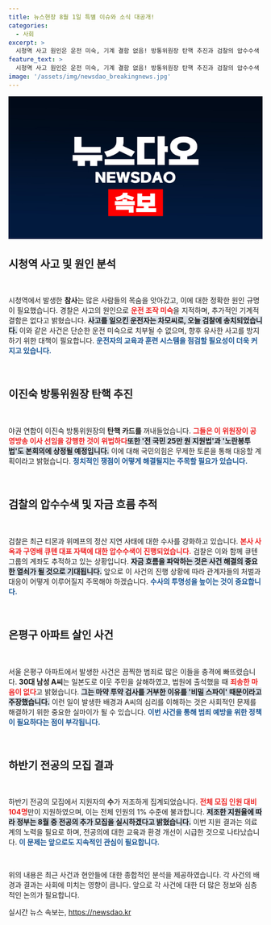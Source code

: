 ```yaml
---
title: 뉴스현장 8월 1일 특별 이슈와 소식 대공개!
categories:
  - 사회
excerpt: >
  시청역 사고 원인은 운전 미숙, 기계 결함 없음! 방통위원장 탄핵 추진과 검찰의 압수수색 등 뜨거운 이슈들이 이어집니다. 자세한 소식은 클릭하세요!
feature_text: >
  시청역 사고 원인은 운전 미숙, 기계 결함 없음! 방통위원장 탄핵 추진과 검찰의 압수수색 등 뜨거운 이슈들이 이어집니다. 자세한 소식은 클릭하세요!
image: '/assets/img/newsdao_breakingnews.jpg'
---
```


<p><img src="/assets/img/newsdao_breakingnews.jpg" alt="flaretime 속보" /></p>

<h2 data-ke-size="size26">시청역 사고 및 원인 분석</h2>

<p data-ke-size="size16">&nbsp;</p>

<p>시청역에서 발생한 <b>참사</b>는 많은 사람들의 목숨을 앗아갔고, 이에 대한 정확한 원인 규명이 필요했습니다. 경찰은 사고의 원인으로 <b><span style="color: #ee2323;">운전 조작 미숙</span></b>을 지적하며, 추가적인 기계적 결함은 없다고 밝혔습니다. <b><span style="background-color: #21538527;">사고를 일으킨 운전자는 차모씨로, 오늘 검찰에 송치되었습니다.</span></b> 이와 같은 사건은 단순한 운전 미숙으로 치부될 수 없으며, 향후 유사한 사고를 방지하기 위한 대책이 필요합니다. <b><span style="color: #1a5490;">운전자의 교육과 훈련 시스템을 점검할 필요성이 더욱 커지고 있습니다.</span></b> </p>

<p data-ke-size="size16">&nbsp;</p>

<h2 data-ke-size="size26">이진숙 방통위원장 탄핵 추진</h2>

<p data-ke-size="size16">&nbsp;</p>

<p>야권 연합이 이진숙 방통위원장의 <b>탄핵 카드를</b> 꺼내들었습니다. <b><span style="color: #ee2323;">그들은 이 위원장이 공영방송 이사 선임을 강행한 것이 위법하다</span></b며, 이를 이유로 탄핵을 추진하고 있습니다. <b><span style="background-color: #21538527;">또한 '전 국민 25만 원 지원법'과 '노란봉투법'도 본회의에 상정될 예정입니다.</span></b> 이에 대해 국민의힘은 무제한 토론을 통해 대응할 계획이라고 밝혔습니다. <b><span style="color: #1a5490;">정치적인 쟁점이 어떻게 해결될지는 주목할 필요가 있습니다.</span></b> </p>

<p data-ke-size="size16">&nbsp;</p>

<h2 data-ke-size="size26">검찰의 압수수색 및 자금 흐름 추적</h2>

<p data-ke-size="size16">&nbsp;</p>

<p>검찰은 최근 티몬과 위메프의 정산 지연 사태에 대한 수사를 강화하고 있습니다. <b><span style="color: #ee2323;">본사 사옥과 구영배 큐텐 대표 자택에 대한 압수수색이 진행되었습니다.</span></b> 검찰은 이와 함께 큐텐 그룹의 계좌도 추적하고 있는 상황입니다. <b><span style="background-color: #21538527;">자금 흐름을 파악하는 것은 사건 해결의 중요한 열쇠가 될 것으로 기대됩니다.</span></b>  앞으로 이 사건의 진행 상황에 따라 관계자들의 처벌과 대응이 어떻게 이루어질지 주목해야 하겠습니다. <b><span style="color: #1a5490;">수사의 투명성을 높이는 것이 중요합니다.</span></b> </p>

<p data-ke-size="size16">&nbsp;</p>

<h2 data-ke-size="size26">은평구 아파트 살인 사건</h2>

<p data-ke-size="size16">&nbsp;</p>

<p>서울 은평구 아파트에서 발생한 사건은 끔찍한 범죄로 많은 이들을 충격에 빠뜨렸습니다. <b>30대 남성 A씨</b>는 일본도로 이웃 주민을 살해하였고, 법원에 출석했을 때 <b><span style="color: #ee2323;">죄송한 마음이 없다</span></b>고 밝혔습니다. <b><span style="background-color: #21538527;">그는 마약 투약 검사를 거부한 이유를 '비밀 스파이' 때문이라고 주장했습니다.</span></b> 이런 일이 발생한 배경과 A씨의 심리를 이해하는 것은 사회적인 문제를 해결하기 위한 중요한 실마이가 될 수 있습니다. <b><span style="color: #1a5490;">이번 사건을 통해 범죄 예방을 위한 정책이 필요하다는 점이 부각됩니다.</span></b> </p>

<p data-ke-size="size16">&nbsp;</p>

<h2 data-ke-size="size26">하반기 전공의 모집 결과</h2>

<p data-ke-size="size16">&nbsp;</p>

<p>하반기 전공의 모집에서 지원자의 <b>수</b>가 저조하게 집계되었습니다. <b><span style="color: #ee2323;">전체 모집 인원 대비 104명</span></b>만이 지원하였으며, 이는 전체 인원의 1% 수준에 불과합니다. <b><span style="background-color: #21538527;">저조한 지원율에 따라 정부는 8월 중 전공의 추가 모집을 실시하겠다고 밝혔습니다.</span></b> 이번 지원 결과는 의료계의 노력을 필요로 하며, 전공의에 대한 교육과 환경 개선이 시급한 것으로 나타났습니다. <b><span style="color: #1a5490;">이 문제는 앞으로도 지속적인 관심이 필요합니다.</span></b> </p>

<p data-ke-size="size16">&nbsp;</p>

<p>위의 내용은 최근 사건과 현안들에 대한 종합적인 분석을 제공하였습니다. 각 사건의 배경과 결과는 사회에 미치는 영향이 큽니다. 앞으로 각 사건에 대한 더 많은 정보와 심층적인 논의가 필요합니다.</p>
실시간 뉴스 속보는, <a href="https://newsdao.kr" rel="dofollow">https://newsdao.kr</a>


